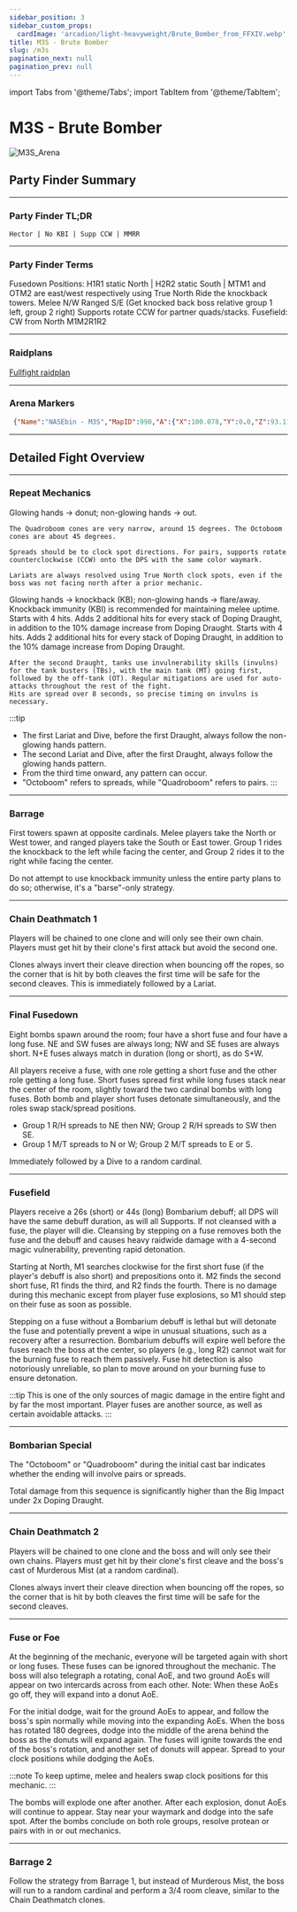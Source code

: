 ```yaml
---
sidebar_position: 3
sidebar_custom_props:
  cardImage: 'arcadion/light-heavyweight/Brute_Bomber_from_FFXIV.webp'
title: M3S - Brute Bomber
slug: /m3s
pagination_next: null
pagination_prev: null
---
```


import Tabs from '@theme/Tabs';
import TabItem from '@theme/TabItem';

# M3S - Brute Bomber
![M3S_Arena](/arcadion/light-heavyweight/M3S_Arena.png)

## Party Finder Summary

***

### Party Finder TL;DR

```
Hector | No KBI | Supp CCW | MMRR
```

***

### Party Finder Terms

<Tabs>
  <TabItem value="Hector" label="Hector" default>
    Fusedown Positions: H1R1 static North | H2R2 static South | MTM1 and OTM2 are east/west respectively using True North
  </TabItem>
  <TabItem value="no KBI" label="no KBI">
    Ride the knockback towers. Melee N/W Ranged S/E (Get knocked back boss relative group 1 left, group 2 right)
  </TabItem>
  <TabItem value=" Supp CCW" label=" Supp CCW">
    Supports rotate CCW for partner quads/stacks.
  </TabItem>
  <TabItem value="MMRR" label="MMRR">
    Fusefield: CW from North M1M2R1R2
  </TabItem>
</Tabs>

***

### Raidplans

[Fullfight raidplan](https://raidplan.io/plan/RA356IAfPAKoPqJL)

***

### Arena Markers

```json
 {"Name":"NASEbin - M3S","MapID":990,"A":{"X":100.078,"Y":0.0,"Z":93.111,"ID":0,"Active":true},"B":{"X":106.818,"Y":0.0,"Z":99.948,"ID":1,"Active":true},"C":{"X":100.06,"Y":0.0,"Z":106.72,"ID":2,"Active":true},"D":{"X":93.196,"Y":0.0,"Z":99.736,"ID":3,"Active":true},"One":{"X":91.665,"Y":0.0,"Z":91.519,"ID":4,"Active":true},"Two":{"X":108.531,"Y":0.0,"Z":91.493,"ID":5,"Active":true},"Three":{"X":108.496,"Y":0.0,"Z":108.282,"ID":6,"Active":true},"Four":{"X":91.613,"Y":0.0,"Z":108.359,"ID":7,"Active":true}}
```

***

## Detailed Fight Overview

***

### Repeat Mechanics

<Tabs>
  <TabItem value="Lariat" label="Lariat" default>
    Glowing hands -> donut; non-glowing hands -> out.
    
    The Quadroboom cones are very narrow, around 15 degrees. The Octoboom cones are about 45 degrees.
    
    Spreads should be to clock spot directions. For pairs, supports rotate counterclockwise (CCW) onto the DPS with the same color waymark.
    
    Lariats are always resolved using True North clock spots, even if the boss was not facing north after a prior mechanic.
  </TabItem>
  <TabItem value="Dive" label="Dive">
    Glowing hands -> knockback (KB); non-glowing hands -> flare/away. Knockback immunity (KBI) is recommended for maintaining melee uptime.
  </TabItem>
  <TabItem value="Brutal Impact" label="Brutal Impact">
    Starts with 4 hits. Adds 2 additional hits for every stack of Doping Draught, in addition to the 10% damage increase from Doping Draught.
  </TabItem>
  <TabItem value="Knuckle Sandwich" label="Knuckle Sandwich">
    Starts with 4 hits. Adds 2 additional hits for every stack of Doping Draught, in addition to the 10% damage increase from Doping Draught.
    
    After the second Draught, tanks use invulnerability skills (invulns) for the tank busters (TBs), with the main tank (MT) going first, followed by the off-tank (OT). Regular mitigations are used for auto-attacks throughout the rest of the fight. 
    Hits are spread over 8 seconds, so precise timing on invulns is necessary.
  </TabItem>
</Tabs>

:::tip
- The first Lariat and Dive, before the first Draught, always follow the non-glowing hands pattern.
- The second Lariat and Dive, after the first Draught, always follow the glowing hands pattern.
- From the third time onward, any pattern can occur.
- "Octoboom" refers to spreads, while "Quadroboom" refers to pairs.
:::

***

### Barrage

First towers spawn at opposite cardinals. Melee players take the North or West tower, and ranged players take the South or East tower. 
Group 1 rides the knockback to the left while facing the center, and Group 2 rides it to the right while facing the center.

Do not attempt to use knockback immunity unless the entire party plans to do so; otherwise, it's a "barse"-only strategy.

***

### Chain Deathmatch 1

Players will be chained to one clone and will only see their own chain. 
Players must get hit by their clone's first attack but avoid the second one.

Clones always invert their cleave direction when bouncing off the ropes, so the corner that is hit by both cleaves the first time will be safe for the second cleaves.
This is immediately followed by a Lariat.

***

### Final Fusedown

Eight bombs spawn around the room; four have a short fuse and four have a long fuse. 
NE and SW fuses are always long; NW and SE fuses are always short. 
N+E fuses always match in duration (long or short), as do S+W.

All players receive a fuse, with one role getting a short fuse and the other role getting a long fuse. 
Short fuses spread first while long fuses stack near the center of the room, slightly toward the two cardinal bombs with long fuses. 
Both bomb and player short fuses detonate simultaneously, and the roles swap stack/spread positions.

* Group 1 R/H spreads to NE then NW; Group 2 R/H spreads to SW then SE.
* Group 1 M/T spreads to N or W; Group 2 M/T spreads to E or S.

Immediately followed by a Dive to a random cardinal.

***

### Fusefield

Players receive a 26s (short) or 44s (long) Bombarium debuff; all DPS will have the same debuff duration, as will all Supports. 
If not cleansed with a fuse, the player will die. Cleansing by stepping on a fuse removes both the fuse and the debuff and causes heavy raidwide damage with a 4-second magic vulnerability, preventing rapid detonation.

Starting at North, M1 searches clockwise for the first short fuse (if the player's debuff is also short) and prepositions onto it. 
M2 finds the second short fuse, R1 finds the third, and R2 finds the fourth. 
There is no damage during this mechanic except from player fuse explosions, so M1 should step on their fuse as soon as possible.

Stepping on a fuse without a Bombarium debuff is lethal but will detonate the fuse and potentially prevent a wipe in unusual situations, such as a recovery after a resurrection. Bombarium debuffs will expire well before the fuses reach the boss at the center, so players (e.g., long R2) cannot wait for the burning fuse to reach them passively. Fuse hit detection is also notoriously unreliable, so plan to move around on your burning fuse to ensure detonation.

:::tip
This is one of the only sources of magic damage in the entire fight and by far the most important. Player fuses are another source, as well as certain avoidable attacks.
:::

***

### Bombarian Special

The "Octoboom" or "Quadroboom" during the initial cast bar indicates whether the ending will involve pairs or spreads.

Total damage from this sequence is significantly higher than the Big Impact under 2x Doping Draught.

***

### Chain Deathmatch 2

Players will be chained to one clone and the boss and will only see their own chains. Players must get hit by their clone's first cleave and the boss's cast of Murderous Mist (at a random cardinal).

Clones always invert their cleave direction when bouncing off the ropes, so the corner that is hit by both cleaves the first time will be safe for the second cleaves.

***

### Fuse or Foe

At the beginning of the mechanic, everyone will be targeted again with short or long fuses. 
These fuses can be ignored throughout the mechanic.
The boss will also telegraph a rotating, conal AoE, and two ground AoEs will appear on two intercards across from each other. 
Note: When these AoEs go off, they will expand into a donut AoE.

For the initial dodge, wait for the ground AoEs to appear, and follow the boss's spin normally while moving into the expanding AoEs. When the boss has rotated 180 degrees, dodge into the middle of the arena behind the boss as the donuts will expand again.
The fuses will ignite towards the end of the boss's rotation, and another set of donuts will appear. 
Spread to your clock positions while dodging the AoEs.

:::note
To keep uptime, melee and healers swap clock positions for this mechanic.
:::

The bombs will explode one after another. 
After each explosion, donut AoEs will continue to appear. 
Stay near your waymark and dodge into the safe spot. 
After the bombs conclude on both role groups, resolve protean or pairs with in or out mechanics.

***

### Barrage 2

Follow the strategy from Barrage 1, but instead of Murderous Mist, the boss will run to a random cardinal and perform a 3/4 room cleave, similar to the Chain Deathmatch clones.
